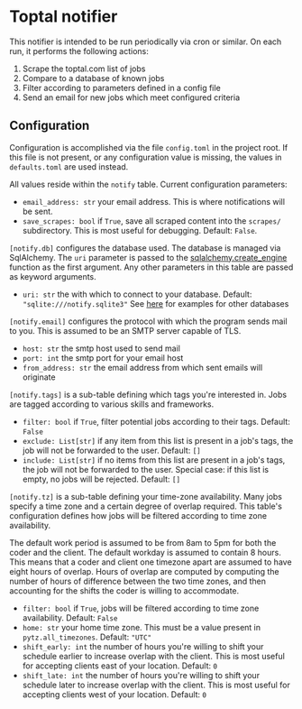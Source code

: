 # Toptal notifier

This notifier is intended to be run periodically via cron or similar. On each run, it performs the following actions:

1. Scrape the toptal.com list of jobs
2. Compare to a database of known jobs
3. Filter according to parameters defined in a config file
4. Send an email for new jobs which meet configured criteria

## Configuration

Configuration is accomplished via the file `config.toml` in the project root. If this file is not present, or any configuration value is missing, the values in `defaults.toml` are used instead.

All values reside within the `notify` table. Current configuration parameters:

- `email_address: str` your email address. This is where notifications will be sent.
- `save_scrapes: bool` if `True`, save all scraped content into the `scrapes/` subdirectory. This is most useful for debugging. Default: `False`.

`[notify.db]` configures the database used. The database is managed via SqlAlchemy. The `uri` parameter is passed to the [sqlalchemy.create_engine](http://docs.sqlalchemy.org/en/rel_1_1/core/engines.html#sqlalchemy.create_engine) function as the first argument. Any other parameters in this table are passed as keyword arguments.

- `uri: str` the with which to connect to your database. Default: `"sqlite:///notify.sqlite3"` See [here](http://docs.sqlalchemy.org/en/rel_1_1/core/engines.html#database-urls) for examples for other databases

`[notify.email]` configures the protocol with which the program sends mail to you. This is assumed to be an SMTP server capable of TLS.

- `host: str` the smtp host used to send mail
- `port: int` the smtp port for your email host
- `from_address: str` the email address from which sent emails will originate

`[notify.tags]` is a sub-table defining which tags you're interested in. Jobs are tagged according to various skills and frameworks.

- `filter: bool` if `True`, filter potential jobs according to their tags. Default: `False`
- `exclude: List[str]` if any item from this list is present in a job's tags, the job will not be forwarded to the user. Default: `[]`
- `include: List[str]` if no items from this list are present in a job's tags, the job will not be forwarded to the user. Special case: if this list is empty, no jobs will be rejected. Default: `[]`

`[notify.tz]` is a sub-table defining your time-zone availability. Many jobs specify a time zone and a certain degree of overlap required. This table's configuration defines how jobs will be filtered according to time zone availability.

The default work period is assumed to be from 8am to 5pm for both the coder and the client. The default workday is assumed to contain 8 hours. This means that a coder and client one timezone apart are assumed to have eight hours of overlap. Hours of overlap are computed by computing the number of hours of difference between the two time zones, and then accounting for the shifts the coder is willing to accommodate.

- `filter: bool` if `True`, jobs will be filtered according to time zone availability. Default: `False`
- `home: str` your home time zone. This must be a value present in `pytz.all_timezones`. Default: `"UTC"`
- `shift_early: int` the number of hours you're willing to shift your schedule earlier to increase overlap with the client. This is most useful for accepting clients east of your location. Default: `0`
- `shift_late: int` the number of hours you're willing to shift your schedule later to increase overlap with the client. This is most useful for accepting clients west of your location. Default: `0`
